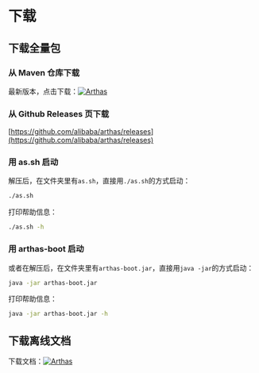# 下载

## 下载全量包

### 从 Maven 仓库下载

最新版本，点击下载：[![](https://img.shields.io/maven-central/v/com.taobao.arthas/arthas-packaging.svg?style=flat-square "Arthas")](https://arthas.aliyun.com/download/latest_version?mirror=aliyun)

### 从 Github Releases 页下载

[https://github.com/alibaba/arthas/releases](https://github.com/alibaba/arthas/releases)

### 用 as.sh 启动

解压后，在文件夹里有`as.sh`，直接用`./as.sh`的方式启动：

```bash
./as.sh
```

打印帮助信息：

```bash
./as.sh -h
```

### 用 arthas-boot 启动

或者在解压后，在文件夹里有`arthas-boot.jar`，直接用`java -jar`的方式启动：

```bash
java -jar arthas-boot.jar
```

打印帮助信息：

```bash
java -jar arthas-boot.jar -h
```

## 下载离线文档

下载文档：[![](https://img.shields.io/maven-central/v/com.taobao.arthas/arthas-packaging.svg?style=flat-square "Arthas")](https://arthas.aliyun.com/download/doc/latest_version?mirror=aliyun)
